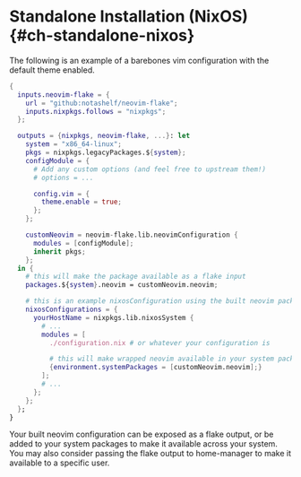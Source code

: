 # Standalone Installation (NixOS) {#ch-standalone-nixos}

The following is an example of a barebones vim configuration with the default theme enabled.

```nix
{
  inputs.neovim-flake = {
    url = "github:notashelf/neovim-flake";
    inputs.nixpkgs.follows = "nixpkgs";
  };

  outputs = {nixpkgs, neovim-flake, ...}: let
    system = "x86_64-linux";
    pkgs = nixpkgs.legacyPackages.${system};
    configModule = {
      # Add any custom options (and feel free to upstream them!)
      # options = ...

      config.vim = {
        theme.enable = true;
      };
    };

    customNeovim = neovim-flake.lib.neovimConfiguration {
      modules = [configModule];
      inherit pkgs;
    };
  in {
    # this will make the package available as a flake input
    packages.${system}.neovim = customNeovim.neovim;

    # this is an example nixosConfiguration using the built neovim package
    nixosConfigurations = {
      yourHostName = nixpkgs.lib.nixosSystem {
        # ...
        modules = [
          ./configuration.nix # or whatever your configuration is

          # this will make wrapped neovim available in your system packages
          {environment.systemPackages = [customNeovim.neovim];}
        ];
        # ...
      };
    };
  };
}
```

Your built neovim configuration can be exposed as a flake output, or be added to your system packages to make
it available across your system. You may also consider passing the flake output to home-manager to make it available
to a specific user.
